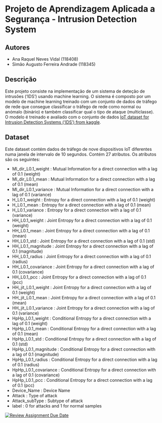 # Projeto de Aprendizagem Aplicada a Segurança - Intrusion Detection System

## Autores

- Ana Raquel Neves Vidal (118408)
- Simão Augusto Ferreira Andrade (118345)

## Descrição

Este projeto consiste na implementação de um sistema de deteção de intrusões (‘IDS’) usando machine learning. O sistema é
composto por um modelo de machine learning treinado com um conjunto de dados de tráfego de rede que consegue
classificar o tráfego de rede como normal ou anómalo (binário) e também classificar qual o tipo de ataque (multiclasse).
O modelo é treinado e avaliado com o conjunto de
dados [IoT dataset for Intrusion Detection Systems (‘IDS’) from kaggle](https://www.kaggle.com/datasets/azalhowaide/iot-dataset-for-intrusion-detection-systems-ids).

## Dataset

Este dataset contém dados de tráfego de nove dispositivos IoT diferentes numa janela de intervalo de 10 segundos. Contém
27 atributos. Os atributos são os seguintes:

- MI_dir_L0.1_weight : Mutual Information for a direct connection with a lag of 0.1 (weight)
- MI_dir_L0.1_mean : Mutual Information for a direct connection with a lag of 0.1 (mean)
- MI_dir_L0.1_variance : Mutual Information for a direct connection with a lag of 0.1 (variance)
- H_L0.1_weight : Entropy for a direct connection with a lag of 0.1 (weight)
- H_L0.1_mean : Entropy for a direct connection with a lag of 0.1 (mean)
- H_L0.1_variance : Entropy for a direct connection with a lag of 0.1 (variance)
- HH_L0.1_weight : Joint Entropy for a direct connection with a lag of 0.1 (weight)
- HH_L0.1_mean : Joint Entropy for a direct connection with a lag of 0.1 (mean)
- HH_L0.1_std : Joint Entropy for a direct connection with a lag of 0.1 (std)
- HH_L0.1_magnitude : Joint Entropy for a direct connection with a lag of 0.1 (magnitude)
- HH_L0.1_radius : Joint Entropy for a direct connection with a lag of 0.1 (radius)
- HH_L0.1_covariance : Joint Entropy for a direct connection with a lag of 0.1 (covariance)
- HH_L0.1_pcc : Joint Entropy for a direct connection with a lag of 0.1 (pcc)
- HH_jit_L0.1_weight : Joint Entropy for a direct connection with a lag of 0.1 (weight)
- HH_jit_L0.1_mean : Joint Entropy for a direct connection with a lag of 0.1 (mean)
- HH_jit_L0.1_variance : Joint Entropy for a direct connection with a lag of 0.1 (variance)
- HpHp_L0.1_weight : Conditional Entropy for a direct connection with a lag of 0.1 (weight)
- HpHp_L0.1_mean : Conditional Entropy for a direct connection with a lag of 0.1 (mean)
- HpHp_L0.1_std : Conditional Entropy for a direct connection with a lag of 0.1 (std)
- HpHp_L0.1_magnitude : Conditional Entropy for a direct connection with a lag of 0.1 (magnitude)
- HpHp_L0.1_radius : Conditional Entropy for a direct connection with a lag of 0.1 (radius)
- HpHp_L0.1_covariance : Conditional Entropy for a direct connection with a lag of 0.1 (covariance)
- HpHp_L0.1_pcc : Conditional Entropy for a direct connection with a lag of 0.1 (pcc)
- Device_Name : Device Name
- Attack : Type of attack
- Attack_subType : Subtype of attack
- label : 0 for attacks and 1 for normal samples

[![Review Assignment Due Date](https://classroom.github.com/assets/deadline-readme-button-24ddc0f5d75046c5622901739e7c5dd533143b0c8e959d652212380cedb1ea36.svg)](https://classroom.github.com/a/kJV2ohdI)
